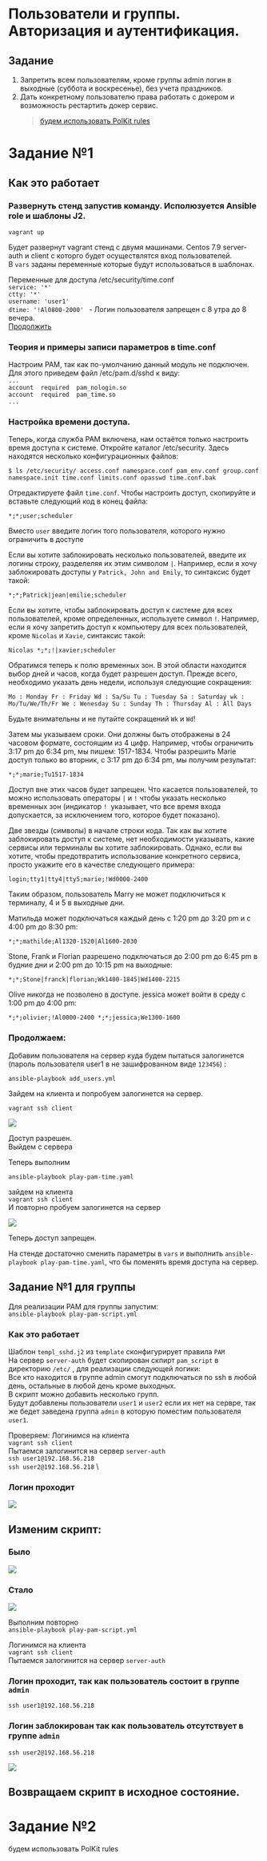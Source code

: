 # Пользователи и группы. Авторизация и аутентификация.

## Задание
1. Запретить всем пользователям, кроме группы admin логин в выходные (суббота и воскресенье), без учета праздников.
2. Дать конкретному пользователю права работать с докером и возможность рестартить докер сервис.
    > [будем использовать PolKit rules](https://github.com/vedoff/auth_user_group/blob/main/README.md#%D0%B7%D0%B0%D0%B4%D0%B0%D0%BD%D0%B8%D0%B5-2)

# Задание №1
## Как это работает
### Развернуть стенд запустив команду. Исполюзуется Ansible role и шаблоны J2.
    vagrant up
Будет развернут vagrant стенд с двумя машинами. Centos 7.9 server-auth и client с которго будет осуществлятся вход пользователей. \
В `vars` заданы переменные которые будут использоваться в шаблонах.

Переменные для доступа /etc/security/time.conf \
`service: '*' ` \
`ctty: '*' `\
`username: 'user1' `\
`dtime: '!Al0800-2000' ` - Логин пользователя запрещен с 8 утра до 8 вечера. \
[Продолжить](https://github.com/vedoff/auth_user_group/blob/main/README.md#%D0%BF%D1%80%D0%BE%D0%B4%D0%BE%D0%BB%D0%B6%D0%B0%D0%B5%D0%BC)
### Теория и примеры записи параметров в time.conf

Настроим PAM, так как по-умолчанию данный модуль не подключен. \
Для этого приведем файл /etc/pam.d/sshd к виду: \
`...` \
`account  required  pam_nologin.so` \
`account  required  pam_time.so` \
`...`

### Настройка времени доступа.

Теперь, когда служба PAM включена, нам остаётся только настроить время доступа к системе. Откройте каталог /etc/security. Здесь находятся несколько конфигурационных файлов:

`$ ls /etc/security/ access.conf namespace.conf pam_env.conf group.conf namespace.init time.conf limits.conf opasswd time.conf.bak`

Отредактируете файл `time.conf`. Чтобы настроить доступ, скопируйте и вставьте следующий код в конец файла:

`*;*;user;scheduler`

Вместо `user` введите логин того пользователя, которого нужно ограничить в доступе

Если вы хотите заблокировать несколько пользователей, введите их логины строку, разделеляя их этим символом `|`. Например, если я хочу заблокировать доступы у `Patrick, John and Emily`, то синтаксис будет такой:

`*;*;Patrick|jean|emilie;scheduler` 

Если вы хотите, чтобы заблокировать доступ к системе для всех пользователей, кроме определенных, используете символ `!`. Например, если я хочу запретить доступ к компьютеру для всех пользователей, кроме `Nicolas` и `Xavie`, синтаксис такой:

`Nicolas *;*;!|xavier;scheduler `

Обратимся теперь к полю временных зон. В этой области находится выбор дней и часов, когда будет разрешен доступ. Прежде всего, необходимо указать день недели, используя следующие сокращения:

`Mo : Monday Fr : Friday Wd : Sa/Su Tu : Tuesday Sa : Saturday wk : Mo/Tu/We/Th/Fr We : Wenesday Su : Sunday Th : Thursday Al : All Days `

Будьте внимательны и не путайте сокращений `Wk` и `Wd`!

Затем мы указываем сроки. Они должны быть отображены в 24 часовом формате, состоящим из 4 цифр. Например, чтобы ограничить 3:17 pm до 6:34 pm, мы пишем: 1517-1834. Чтобы разрешить Marie доступ только во вторник, с 3:17 pm до 6:34 pm, мы получим результат:

`*;*;marie;Tu1517-1834 `

Доступ вне этих часов будет запрещен. Что касается пользователей, то можно использовать операторы `|` и `!` чтобы указать несколько временных зон (индикатор `! `указывает, что все время входа допускается, за исключением того, которое будет показано).

Две звезды (символы) в начале строки кода. Так как вы хотите заблокировать доступ к системе, нет необходимости указывать, какие сервисы или терминалы вы хотите заблокировать. Однако, если вы хотите, чтобы предотвратить использование конкретного сервиса, просто укажите его в качестве следующего примера:

`login;tty1|tty4|tty5;marie;!Wd0000-2400`

Таким образом, пользователь Marry не может подключиться к терминалу, 4 и 5 в выходные дни.


Матильда может подключаться каждый день с 1:20 pm до 3:20 pm и с 4:00 pm до 8:30 pm:

`*;*;mathilde;Al1320-1520|Al1600-2030` 

Stone, Frank и Florian разрешено подключаться до 2:00 pm до 6:45 pm в будние дни и 2:00 pm до 10:15 pm на выходные:

`*;*;Stone|franck|florian;Wk1400-1845|Wd1400-2215` 

Olive никогда не позволено в доступе. jessica может войти в среду с 1:00 pm до 4:00 pm:

`*;*;olivier;!Al0000-2400 *;*;jessica;We1300-1600` 

### Продолжаем:
Добавим пользователя на сервер куда будем пытаться залогинется \
(пароль пользователя user1 в не зашифрованном виде `123456`) : 

`ansible-playbook add_users.yml`

Зайдем на клиента и попробуем залогинется на сервер.

`vagrant ssh client`

![](https://github.com/vedoff/auth_user_group/blob/main/pict/Screenshot%20from%202022-01-14%2018-05-50.png)

Доступ разрешен. \
Выйдем с сервера

Теперь выполним 

`ansible-playbook play-pam-time.yaml`

зайдем на клиента \
`vagrant ssh client` \
И повторно пробуем залогинется на сервер

![](https://github.com/vedoff/auth_user_group/blob/main/pict/Screenshot%20from%202022-01-14%2020-50-25.png)

Теперь доступ запрещен.

На стенде достаточно сменить параметры в `vars` и выполнить `ansible-playbook play-pam-time.yaml`, что бы поменять время доступа на сервер.
## Задание №1 для группы
Для реализации PAM для группы запустим: \
`ansible-playbook play-pam-script.yml`
### Как это работает
Шаблон `templ_sshd.j2` из `template` сконфигурирует правила `PAM` \
На сервер `server-auth` будет скопирован скпирт `pam_script` в директорию `/etc/` , для реализации следующей логики: \
Все кто находится в группе admin смогут подключаться по ssh в любой день, остальные в любой день кроме выходных. \
В скрипт можно добавить несколько групп. \
Будут добавлены пользователи `user1` и `user2` если их нет на сервре, так же бедет заведена группа `admin` в которую поместим пользователя `user1`.

Проверяем:
Логинимся на клиента \
`vagrant ssh client` \
Пытаемся залогинится на сервер `server-auth` \
`ssh user1@192.168.56.218` \
`ssh user2@192.168.56.218` \
### Логин проходит 
![](https://github.com/vedoff/auth_user_group/blob/main/pict/Screenshot%20from%202022-01-26%2020-11-46.png)

## Изменим скрипт:
### Было
![](https://github.com/vedoff/auth_user_group/blob/main/pict/Screenshot%20from%202022-01-26%2020-20-03.png)
### Стало
![](https://github.com/vedoff/auth_user_group/blob/main/pict/Screenshot%20from%202022-01-26%2020-20-22.png)

Выполним повторно \
`ansible-playbook play-pam-script.yml `

Логинимся на клиента \
`vagrant ssh client` \
Пытаемся залогинится на сервер `server-auth` 
### Логин проходит, так как пользователь состоит в группе `admin`
`ssh user1@192.168.56.218` 
### Логин заблокирован так как пользователь отсутствует в группе `admin`
`ssh user2@192.168.56.218` 

![](https://github.com/vedoff/auth_user_group/blob/main/pict/Screenshot%20from%202022-01-26%2020-28-23.png)

## Возвращаем скрипт в исходное состояние.

# Задание №2
будем использовать PolKit rules
